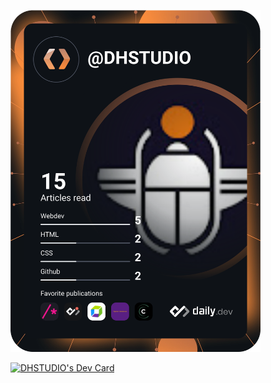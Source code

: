 <a href="https://app.daily.dev/DHSTUDIO"><img src="https://github.com/davidhubber/davidhubber/blob/master/devcard.svg" width="400" alt="DHSTUDIO's Dev Card"/></a>

<a href="https://app.daily.dev/DHSTUDIO"><img src="https://api.daily.dev/devcards/534cebed933d432894e7c5eada98fe42.png?r=2vm" width="400" alt="DHSTUDIO's Dev Card"/></a>

<!-- - 👋 Hi, I’m @DavidHubber
- 👀 I’m interested in ...
- 🌱 I’m currently learning ...
- 💞️ I’m looking to collaborate on ...
- 📫 How to reach me ... -->

<!---
DavidHubber/DavidHubber is a ✨ special ✨ repository because its `README.md` (this file) appears on your GitHub profile.
You can click the Preview link to take a look at your changes.
--->
